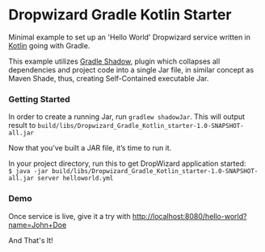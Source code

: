 # Dropwizard Gradle Kotlin Starter

Minimal example to set up an 'Hello World' Dropwizard service written in [Kotlin](https://github.com/JetBrains/kotlin) going with Gradle. 

This example utilizes [Gradle Shadow](https://github.com/johnrengelman/shadow), plugin which collapses all dependencies and project code into a single Jar file, in similar concept as Maven Shade, thus, creating Self-Contained executable Jar.

### Getting Started

In order to create a running Jar, run `gradlew shadowJar`. This will output result to `build/libs/Dropwizard_Gradle_Kotlin_starter-1.0-SNAPSHOT-all.jar`

Now that you’ve built a JAR file, it’s time to run it.

In your project directory, run this to get DropWizard application started:   
`$ java -jar build/libs/Dropwizard_Gradle_Kotlin_starter-1.0-SNAPSHOT-all.jar server helloworld.yml` 

### Demo
Once service is live, give it a try with [http://localhost:8080/hello-world?name=John+Doe](http://localhost:8080/hello-world?name=John+Doe)

And That's It! 
